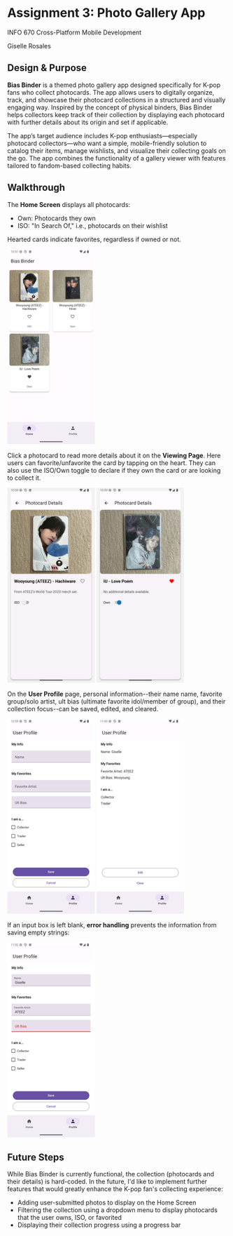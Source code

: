 # Assignment 3: Photo Gallery App

INFO 670 Cross-Platform Mobile Development

Giselle Rosales

## Design & Purpose

**Bias Binder** is a themed photo gallery app designed specifically for K-pop fans who collect photocards. The app allows users to digitally organize, track, and showcase their photocard collections in a structured and visually engaging way. Inspired by the concept of physical binders, Bias Binder helps collectors keep track of their collection by displaying each photocard with further details about its origin and set if applicable.

The app’s target audience includes K-pop enthusiasts—especially photocard collectors—who want a simple, mobile-friendly solution to catalog their items, manage wishlists, and visualize their collecting goals on the go. The app combines the functionality of a gallery viewer with features tailored to fandom-based collecting habits.

## Walkthrough

The **Home Screen** displays all photocards:
- Own: Photocards they own
- ISO: "In Search Of," i.e., photocards on their wishlist

Hearted cards indicate favorites, regardless if owned or not.

<img src="../Assignment_screenshots/BiasBinder_home.png" alt="Bias Binder Home Screen" width="200"/>

Click a photocard to read more details about it on the **Viewing Page**.
Here users can favorite/unfavorite the card by tapping on the heart.
They can also use the ISO/Own toggle to declare if they own the card or are looking to collect it.

<img src="../Assignment_screenshots/BiasBinder_viewing.png" alt="Bias Binder Viewing Page 1" width="200"/> <img src="../Assignment_screenshots/BiasBinder_viewing2.png" alt="Bias Binder Viewing Page 2" width="200"/>

On the **User Profile** page, personal information--their name name, favorite group/solo artist, ult bias (ultimate favorite idol/member of group), and their collection focus--can be saved, edited, and cleared.

<img src="../Assignment_screenshots/BiasBinder_profileEmpty.png" alt="Bias Binder Profile Page Empty Info" width="200"/> <img src="../Assignment_screenshots/BiasBinder_profileFilled.png" alt="Bias Binder Profile Page Filled Info" width="200"/>

If an input box is left blank, **error handling** prevents the information from saving empty strings:

<img src="../Assignment_screenshots/BiasBinder_profileError.png" alt="Bias Binder Profile Page Error Info" width="200"/>

## Future Steps

While Bias Binder is currently functional, the collection (photocards and their details) is hard-coded. In the future, I'd like to implement further features that would greatly enhance the K-pop fan's collecting experience:
- Adding user-submitted photos to display on the Home Screen
- Filtering the collection using a dropdown menu to display photocards that the user owns, ISO, or favorited
- Displaying their collection progress using a progress bar